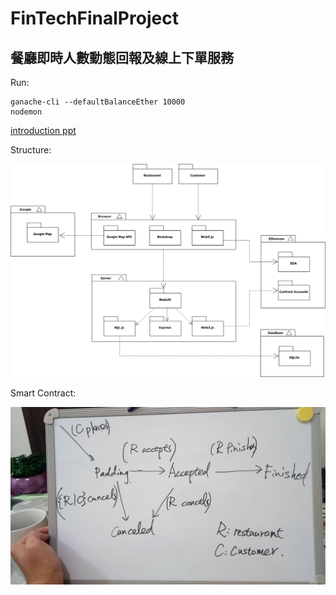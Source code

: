 # FinTechFinalProject

## 餐廳即時人數動態回報及線上下單服務

Run:

```
ganache-cli --defaultBalanceEther 10000
nodemon
```

[introduction ppt](http://cherry.cs.nccu.edu.tw/~s10410/ppt/?mkd=fintech.md&theme=solarized.css)

Structure:

![structure](./public/images/structure.png)

Smart Contract:

![contract](./public/images/pipeline.jpeg)
